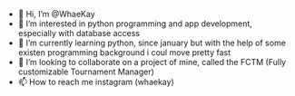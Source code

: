- 👋 Hi, I’m @WhaeKay
- 👀 I’m interested in python programming and app development, especially with database access
- 🌱 I’m currently learning python, since january but with the help of some existen programming background i coul move pretty fast
- 💞️ I’m looking to collaborate on a project of mine, called the FCTM (Fully customizable Tournament Manager)
- 📫 How to reach me instagram (whaekay)

<!---
WhaeKay75900/WhaeKay75900 is a ✨ special ✨ repository because its `README.md` (this file) appears on your GitHub profile.
You can click the Preview link to take a look at your changes.
--->
